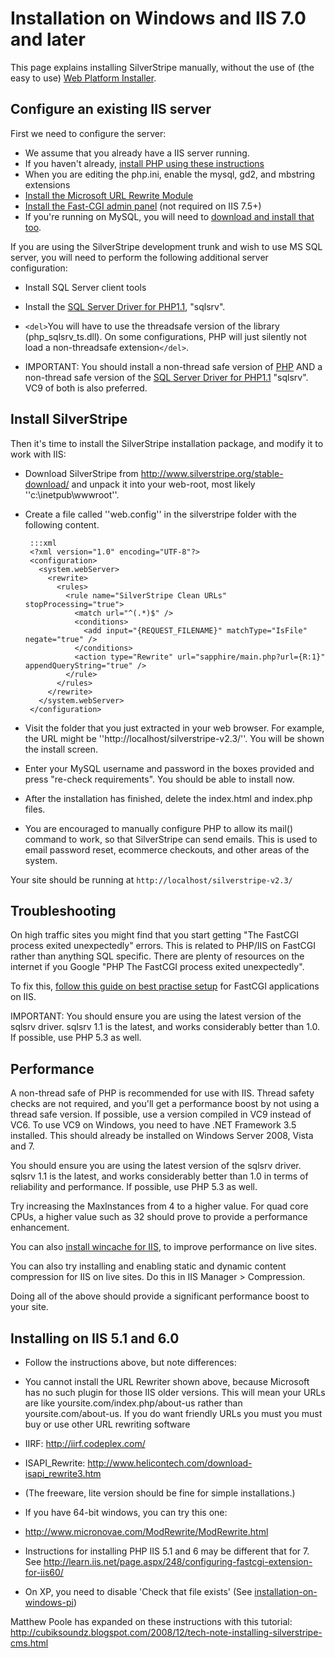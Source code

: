 # Installation on Windows and IIS 7.0 and later

This page explains installing SilverStripe manually, without the use of (the easy to use) [Web Platform Installer](windows-pi).

## Configure an existing IIS server

First we need to configure the server:

*  We assume that you already have a IIS server running.
*  If you haven't already, [install  PHP using these
instructions](http://learn.iis.net/page.aspx/246/using-fastcgi-to-host-php-applications-on-iis-70/) 
* When you are editing the php.ini, enable the mysql, gd2, and mbstring extensions
*  [Install the Microsoft URL Rewrite Module](http://www.iis.net/expand/URLRewrite)
*  [Install the Fast-CGI admin panel](http://www.iis.net/downloads/default.aspx?tabid=34&g=6&i=1682 ) (not required on
IIS 7.5+)
*  If you're running on MySQL, you will need to [download and install that too](http://mysql.com).

If you are using the SilverStripe development trunk and wish to use MS SQL server, you will need to perform the
following additional server configuration:

*  Install SQL Server client tools
*  Install the [SQL Server Driver for PHP1.1](http://www.microsoft.com/downloads/details.aspx?displaylang=en&FamilyID=ccdf728b-1ea0-48a8-a84a-5052214caad9),
"sqlsrv".

* `<del>`You will have to use the threadsafe version of the library (php_sqlsrv_ts.dll). On some configurations, PHP
will just silently not load a non-threadsafe extension`</del>`.

* IMPORTANT: You should install a non-thread safe version of [PHP](http://windows.php.net/) AND a non-thread safe
version of the [SQL Server Driver for PHP1.1](http://www.microsoft.com/downloads/details.aspx?displaylang=en&FamilyID=ccdf728b-1ea0-48a8-a84a-5052214caad9)
"sqlsrv". VC9 of both is also preferred.

## Install SilverStripe

Then it's time to install the SilverStripe installation package, and modify it to work with IIS:

*  Download SilverStripe from http://www.silverstripe.org/stable-download/ and unpack it into your web-root, most likely
''c:\inetpub\wwwroot''.
*  Create a file called ''web.config'' in the silverstripe folder with the following content.

		:::xml
		<?xml version="1.0" encoding="UTF-8"?>
		<configuration>
		  <system.webServer>
		    <rewrite>
		      <rules>
		        <rule name="SilverStripe Clean URLs" stopProcessing="true">
		          <match url="^(.*)$" />
		          <conditions>
		            <add input="{REQUEST_FILENAME}" matchType="IsFile" negate="true" />
		          </conditions>
		          <action type="Rewrite" url="sapphire/main.php?url={R:1}" appendQueryString="true" />
		        </rule>
		      </rules>
		    </rewrite>
		  </system.webServer>
		</configuration>


*  Visit the folder that you just extracted in your web browser.  For example, the URL might be
''http://localhost/silverstripe-v2.3/''.  You will be shown the install screen.
*  Enter your MySQL username and password in the boxes provided and press "re-check requirements".  You should be able
to install now.
*  After the installation has finished, delete the index.html and index.php files.
*  You are encouraged to manually configure PHP to allow its mail() command to work, so that SilverStripe can send
emails. This is used to email password reset, ecommerce checkouts, and other areas of the system.

Your site should be running at `http://localhost/silverstripe-v2.3/`

## Troubleshooting

On high traffic sites you might find that you start getting "The FastCGI process exited unexpectedly" errors.  This is
related to PHP/IIS on FastCGI rather than anything SQL specific.  There are plenty of resources on the internet if you
Google "PHP The FastCGI process exited unexpectedly".

To fix this, [follow this guide on best practise
setup](http://learn.iis.net/page.aspx/246/using-fastcgi-to-host-php-applications-on-iis-70/#PHP_Recycling_Behavior) for
FastCGI applications on IIS.

IMPORTANT: You should ensure you are using the latest version of the sqlsrv driver. sqlsrv 1.1 is the latest, and works
considerably better than 1.0. If possible, use PHP 5.3 as well.

## Performance

A non-thread safe of PHP is recommended for use with IIS. Thread safety checks are not required, and you'll get a
performance boost by not using a thread safe version. If possible, use a version compiled in VC9 instead of VC6. To use
VC9 on Windows, you need to have .NET Framework 3.5 installed. This should already be installed on Windows Server 2008,
Vista and 7.

You should ensure you are using the latest version of the sqlsrv driver. sqlsrv 1.1 is the latest, and works
considerably better than 1.0 in terms of reliability and performance. If possible, use PHP 5.3 as well.

Try increasing the MaxInstances from 4 to a higher value. For quad core CPUs, a higher value such as 32 should prove to
provide a performance enhancement.

You can also [install wincache for IIS](http://learn.iis.net/page.aspx/678/use-the-windows-cache-extension-for-php/), to
improve performance on live sites.

You can also try installing and enabling static and dynamic content compression for IIS on live sites. Do this in IIS
Manager > Compression.

Doing all of the above should provide a significant performance boost to your site.

## Installing on IIS 5.1 and 6.0

*  Follow the instructions above, but note differences:
* You cannot install the URL Rewriter shown above, because Microsoft has no such plugin for those IIS older versions.
This will mean your URLs are like yoursite.com/index.php/about-us rather than yoursite.com/about-us. If you do want
friendly URLs you must you must buy or use other URL rewriting software 

* IIRF: http://iirf.codeplex.com/
* ISAPI_Rewrite: http://www.helicontech.com/download-isapi_rewrite3.htm
* (The freeware, lite version should be fine for simple installations.)
* If you have 64-bit windows, you can try this one: 
* http://www.micronovae.com/ModRewrite/ModRewrite.html
*  Instructions for installing PHP IIS 5.1 and 6 may be different that for 7. See
http://learn.iis.net/page.aspx/248/configuring-fastcgi-extension-for-iis60/
*  On XP, you need to disable 'Check that file exists' (See [installation-on-windows-pi](windows-pi))

Matthew Poole has expanded on these instructions with this tutorial:
http://cubiksoundz.blogspot.com/2008/12/tech-note-installing-silverstripe-cms.html
